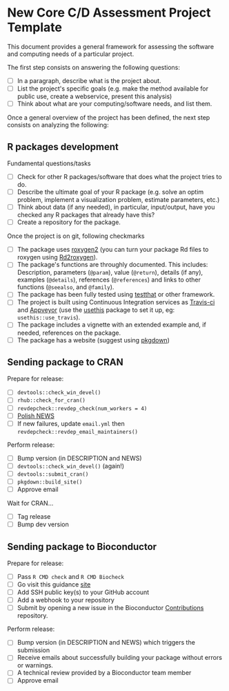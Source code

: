 # New Core C/D Assessment Project Template

This document provides a general framework for assessing the software and computing needs of a particular project.

The first step consists on answering the following questions:

- [ ] In a paragraph, describe what is the project about.
- [ ] List the project's specific goals (e.g. make the method available for public use, create a webservice, present this analysis)
- [ ] Think about what are your computing/software needs, and list them.

Once a general overview of the project has been defined, the next step consists on analyzing the following:

## R packages development

Fundamental questions/tasks

- [ ] Check for other R packages/software that does what the project tries to do.
- [ ] Describe the ultimate goal of your R package (e.g. solve an optim problem, implement a visualization problem, estimate parameters, etc.)
- [ ] Think about data (if any needed), in particular, input/output, have you checked any R packages that already have this?
- [ ] Create a repository for the package.

Once the project is on git, following checkmarks

- [ ] The package uses [roxygen2](https://cran.r-project.org/package=roxygen2) (you can turn your package Rd files to roxygen using [Rd2roxygen](https://cran.r-project.org/package=Rd2roxygen)).
- [ ] The package's functions are throughly documented. This includes: Description, parameters (`@param`), value (`@return`), details (if any), examples (`@details`), references (`@references`) and links to other functions (`@seealso`, and `@family`).
- [ ] The package has been fully tested using [testthat](https://cran.r-project.org/package=testthat) or other framework.
- [ ] The project is built using Continuous Integration services as [Travis-ci](https://travis-ci.org) and [Appveyor](https://ci.appveyor.com/) (use the [usethis](http://usethis.r-lib.org/) package to set it up, eg: `usethis::use_travis`).
- [ ] The package includes a vignette with an extended example and, if needed, references on the package.
- [ ] The package has a website (suggest using [pkgdown](https://pkgdown.r-lib.org))

## Sending package to CRAN

Prepare for release:

* [ ] `devtools::check_win_devel()`
* [ ] `rhub::check_for_cran()`
* [ ] `revdepcheck::revdep_check(num_workers = 4)`
* [ ] [Polish NEWS](http://style.tidyverse.org/news.html#before-release)
* [ ] If new failures, update `email.yml` then `revdepcheck::revdep_email_maintainers()`

Perform release:

* [ ] Bump version (in DESCRIPTION and NEWS)
* [ ] `devtools::check_win_devel()` (again!)
* [ ] `devtools::submit_cran()`
* [ ] `pkgdown::build_site()`
* [ ] Approve email

Wait for CRAN...

* [ ] Tag release
* [ ] Bump dev version

## Sending package to Bioconductor

Prepare for release:

* [ ] Pass `R CMD check` and `R CMD Biocheck`
* [ ] Go visit this guidance [site](https://github.com/Bioconductor/Contributions)
* [ ] Add SSH public key(s) to your GitHub account
* [ ] Add a webhook to your repository
* [ ] Submit by opening a new issue in the Bioconductor [Contributions](https://github.com/Bioconductor/Contributions/issues/new) repository.

Perform release:

* [ ] Bump version (in DESCRIPTION and NEWS) which triggers the submission
* [ ] Receive emails about successfully building your package without errors or warnings. 
* [ ] A technical review provided by a Bioconductor team member 
* [ ] Approve email
